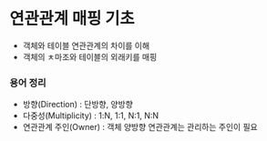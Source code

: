 # 연관관계 매핑 기초
- 객체와 테이블 연관관계의 차이를 이해
- 객체의 ㅊ마조와 테이블의 외래키를 매핑

### 용어 정리
- 방향(Direction) : 단방향, 양방향
- 다중성(Multiplicity) : 1:N, 1:1, N:1, N:N
- 연관관계 주인(Owner) : 객체 양방향 연관관계는 관리하는 주인이 필요